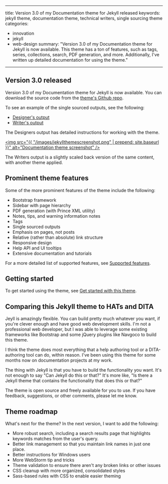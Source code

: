  ---
title: Version 3.0 of my Documentation theme for Jekyll released
keywords: jekyll theme, documentation theme, technical writers, single sourcing theme
categories:
- innovation
- jekyll
- web-design
summary: "Version 3.0 of my Documentation theme for Jekyll is now available. This theme has a ton of features, such as tags, series, collections, search, PDF generation, and more. Additionally, I've written up detailed documentation for using the theme."
---

## Version 3.0 released

Version 3.0 of my Documentation theme for Jekyll is now available. You can download the source code from the [theme's Github repo](https://github.com/tomjohnson1492/documentation-theme-jekyll).

To see an example of the single sourced outputs, see the following:

* [Designer's output](http://idratherbetellingstories.com/documentation-theme-jekyll/doc_designers/)
* [Writer's output](http://idratherbetellingstories.com/documentation-theme-jekyll/doc_writers/)

The Designers output has detailed instructions for working with the theme.

<a href="http://idratherbetellingstories.com/documentation-theme-jekyll/doc_designers/"><img src="{{ "/images/jekyllthemescreenshot.png" | prepend: site.baseurl }}" alt="Documentation theme screenshot" /></a>

The Writers output is a slightly scaled back version of the same content, with another theme applied.

## Prominent theme features

Some of the more prominent features of the theme include the following:

* Bootstrap framework
* Sidebar with page hierarchy
* PDF generation (with Prince XML utility)
* Notes, tips, and warning information notes
* Tags
* Single sourced outputs
* Emphasis on pages, not posts
* Relative (rather than absolute) link structure
* Responsive design
* Help API and UI tooltips
* Extensive documentation and tutorials

For a more detailed list of supported features, see [Supported features](http://idratherbetellingstories.com/documentation-theme-jekyll/doc_designers/doc_supported_features.html).

## Getting started

To get started using the theme, see [Get started with this theme](http://idratherbetellingstories.com/documentation-theme-jekyll/doc_designers/doc_getting_started.html).

## Comparing this Jekyll theme to HATs and DITA

Jeyll is amazingly flexible. You can build pretty much whatever you want, if you're clever enough and have good web development skills. I'm not a professional web developer, but I was able to leverage some existing frameworks like Bootstrap and some jQuery plugins like Navgoco to build this theme.

I think the theme does most everything that a help authoring tool or a DITA-authoring tool can do, within reason. I've been using this theme for some months now on documentation projects at my work.

The thing with Jekyll is that you have to build the functionality you want. It's not enough to say "Can Jekyll do this or that?" It's more like, "Is there a Jekyll theme that contains the functionality that does this or that?"

The theme is open source and freely available for you to use. If you have feedback, suggestions, or other comments, please let me know.

## Theme roadmap

What's next for the theme? In the next version, I want to add the following:

* More robust search, including a search results page that highlights keywords matches from the user's query.
* Better link management so that you maintain link names in just one place.
* Better instructions for Windows users
* More WebStorm tip and tricks
* Theme validation to ensure there aren't any broken links or other issues
* CSS cleanup with more organized, consolidated styles
* Sass-based rules with CSS to enable easier theming
